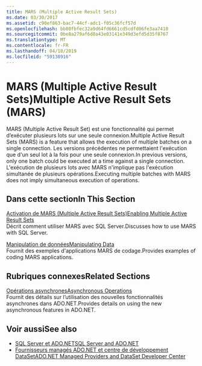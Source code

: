 ```yaml
---
title: MARS (Multiple Active Result Sets)
ms.date: 03/30/2017
ms.assetid: c90ef863-bac7-44cf-adc1-f05c36fcf57d
ms.openlocfilehash: bb00fbfec32a9d64fd6661cd5cdfd06fe3aa7410
ms.sourcegitcommit: 0be8a279af6d8a43e03141e349d3efd5d35f8767
ms.translationtype: MT
ms.contentlocale: fr-FR
ms.lasthandoff: 04/18/2019
ms.locfileid: "59138916"
---
```

# <a name="multiple-active-result-sets-mars"></a><span data-ttu-id="2a1ad-102">MARS (Multiple Active Result Sets)</span><span class="sxs-lookup"><span data-stu-id="2a1ad-102">Multiple Active Result Sets (MARS)</span></span>
<span data-ttu-id="2a1ad-103">MARS (Multiple Active Result Set) est une fonctionnalité qui permet d’exécuter plusieurs lots sur une seule connexion.</span><span class="sxs-lookup"><span data-stu-id="2a1ad-103">Multiple Active Result Sets (MARS) is a feature that allows the execution of multiple batches on a single connection.</span></span> <span data-ttu-id="2a1ad-104">Les versions précédentes ne permettaient l'exécution que d'un seul lot à la fois pour une seule connexion.</span><span class="sxs-lookup"><span data-stu-id="2a1ad-104">In previous versions, only one batch could be executed at a time against a single connection.</span></span> <span data-ttu-id="2a1ad-105">L'exécution de plusieurs lots avec MARS n'implique pas l'exécution simultanée de plusieurs opérations.</span><span class="sxs-lookup"><span data-stu-id="2a1ad-105">Executing multiple batches with MARS does not imply simultaneous execution of operations.</span></span>  
  
## <a name="in-this-section"></a><span data-ttu-id="2a1ad-106">Dans cette section</span><span class="sxs-lookup"><span data-stu-id="2a1ad-106">In This Section</span></span>  
 [<span data-ttu-id="2a1ad-107">Activation de MARS (Multiple Active Result Sets)</span><span class="sxs-lookup"><span data-stu-id="2a1ad-107">Enabling Multiple Active Result Sets</span></span>](../../../../../docs/framework/data/adonet/sql/enabling-multiple-active-result-sets.md)  
 <span data-ttu-id="2a1ad-108">Décrit comment utiliser MARS avec SQL Server.</span><span class="sxs-lookup"><span data-stu-id="2a1ad-108">Discusses how to use MARS with SQL Server.</span></span>  
  
 [<span data-ttu-id="2a1ad-109">Manipulation de données</span><span class="sxs-lookup"><span data-stu-id="2a1ad-109">Manipulating Data</span></span>](../../../../../docs/framework/data/adonet/sql/manipulating-data.md)  
 <span data-ttu-id="2a1ad-110">Fournit des exemples d'applications MARS de codage.</span><span class="sxs-lookup"><span data-stu-id="2a1ad-110">Provides examples of coding MARS applications.</span></span>  
  
## <a name="related-sections"></a><span data-ttu-id="2a1ad-111">Rubriques connexes</span><span class="sxs-lookup"><span data-stu-id="2a1ad-111">Related Sections</span></span>  
 [<span data-ttu-id="2a1ad-112">Opérations asynchrones</span><span class="sxs-lookup"><span data-stu-id="2a1ad-112">Asynchronous Operations</span></span>](../../../../../docs/framework/data/adonet/sql/asynchronous-operations.md)  
 <span data-ttu-id="2a1ad-113">Fournit des détails sur l’utilisation des nouvelles fonctionnalités asynchrones dans ADO.NET.</span><span class="sxs-lookup"><span data-stu-id="2a1ad-113">Provides details on using the new asynchronous features in ADO.NET.</span></span>  
  
## <a name="see-also"></a><span data-ttu-id="2a1ad-114">Voir aussi</span><span class="sxs-lookup"><span data-stu-id="2a1ad-114">See also</span></span>

- [<span data-ttu-id="2a1ad-115">SQL Server et ADO.NET</span><span class="sxs-lookup"><span data-stu-id="2a1ad-115">SQL Server and ADO.NET</span></span>](../../../../../docs/framework/data/adonet/sql/index.md)
- [<span data-ttu-id="2a1ad-116">Fournisseurs managés ADO.NET et centre de développement DataSet</span><span class="sxs-lookup"><span data-stu-id="2a1ad-116">ADO.NET Managed Providers and DataSet Developer Center</span></span>](https://go.microsoft.com/fwlink/?LinkId=217917)

